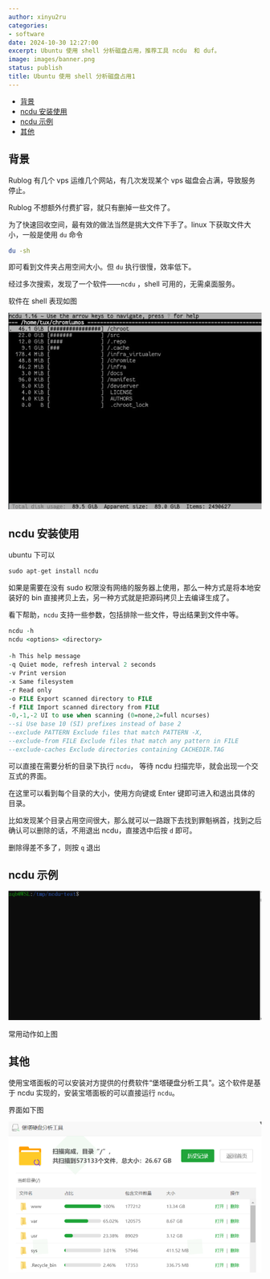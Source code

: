 ```yaml
---
author: xinyu2ru
categories:
- software
date: 2024-10-30 12:27:00
excerpt: Ubuntu 使用 shell 分析磁盘占用，推荐工具 ncdu  和 duf。
image: images/banner.png
status: publish
title: Ubuntu 使用 shell 分析磁盘占用1
---
```

- [背景](#背景)
- [ncdu 安装使用](#ncdu-安装使用)
- [ncdu 示例](#ncdu-示例)
- [其他](#其他)
  
## 背景

Rublog 有几个 vps 运维几个网站，有几次发现某个 vps 磁盘会占满，导致服务停止。

Rublog 不想额外付费扩容，就只有删掉一些文件了。

为了快速回收空间，最有效的做法当然是挑大文件下手了。linux 下获取文件大小，一般是使用 `du` 命令

```bash
du -sh
```

即可看到文件夹占用空间大小。但 `du` 执行很慢，效率低下。

经过多次搜索，发现了一个软件——`ncdu` ，shell 可用的，无需桌面服务。

软件在 shell 表现如图

![ncdu 在 shell 的界面](images/shell-ncdu-analysis.png)

## ncdu 安装使用

ubuntu 下可以

```csharp
sudo apt-get install ncdu
```

如果是需要在没有 sudo 权限没有网络的服务器上使用，那么一种方式是将本地安装好的 bin 直接拷贝上去，另一种方式就是把源码拷贝上去编译生成了。

看下帮助，`ncdu` 支持一些参数，包括排除一些文件，导出结果到文件中等。

```vhdl
ncdu -h
ncdu <options> <directory>

-h This help message
-q Quiet mode, refresh interval 2 seconds
-v Print version
-x Same filesystem
-r Read only
-o FILE Export scanned directory to FILE
-f FILE Import scanned directory from FILE
-0,-1,-2 UI to use when scanning (0=none,2=full ncurses)
--si Use base 10 (SI) prefixes instead of base 2
--exclude PATTERN Exclude files that match PATTERN -X, 
--exclude-from FILE Exclude files that match any pattern in FILE
--exclude-caches Exclude directories containing CACHEDIR.TAG
```

可以直接在需要分析的目录下执行 `ncdu`， 等待 ncdu 扫描完毕，就会出现一个交互式的界面。

在这里可以看到每个目录的大小，使用方向键或 Enter 键即可进入和退出具体的目录。

比如发现某个目录占用空间很大，那么就可以一路跟下去找到罪魁祸首，找到之后确认可以删除的话，不用退出 ncdu，直接选中后按 `d` 即可。

删除得差不多了，则按 `q` 退出

## ncdu 示例

![ncdu 动图演示](images/ncdu-865314140.gif)

常用动作如上图

## 其他

使用宝塔面板的可以安装对方提供的付费软件“堡塔硬盘分析工具”。这个软件是基于 ncdu 实现的，安装宝塔面板的可以直接运行 `ncdu`。

界面如下图

![堡塔硬盘分析工具](images/rxx0_20241027_184950.png)
